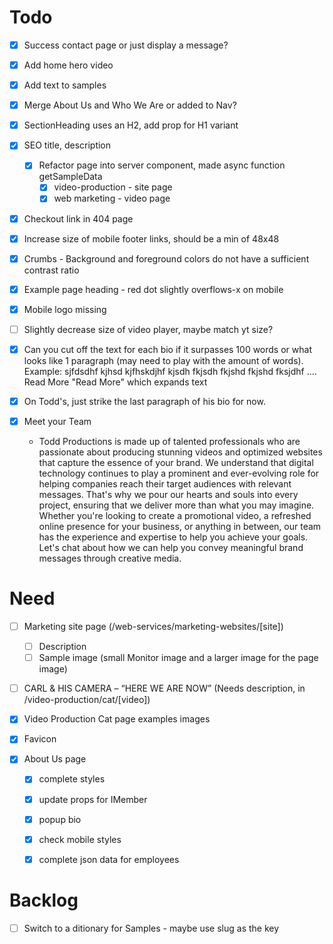 # Todo
- [x] Success contact page or just display a message?
- [x] Add home hero video
- [x] Add text to samples
- [x] Merge About Us and Who We Are or added to Nav?
- [x] SectionHeading uses an H2, add prop for H1 variant
- [x] SEO title, description
  - [x] Refactor page into server component, made async function getSampleData
    - [x] video-production -  site page
    - [x] web marketing -   video page
- [x] Checkout link in 404 page
- [x] Increase size of mobile footer links, should be a min of 48x48
- [x] Crumbs - Background and foreground colors do not have a sufficient contrast ratio
- [x] Example page heading - red dot slightly overflows-x on mobile
- [x] Mobile logo missing
- [ ] Slightly decrease size of video player, maybe match yt size?

- [x] Can you cut off the text for each bio if it surpasses 100 words or what looks like 1 paragraph (may need to play with the amount of words).
  Example:  sjfdsdhf kjhsd kjfhskdjhf kjsdh fkjsdh fkjshd fkjshd fksjdhf .... Read More
  "Read More" which expands text
- [x]  On Todd's, just strike the last paragraph of his bio for now.
- [x] Meet your Team
  - Todd Productions is made up of talented professionals who are passionate about producing stunning videos and optimized websites that capture the essence of your brand. We understand that digital technology continues to play a prominent and ever-evolving role for helping companies reach their target audiences with relevant messages. That's why we pour our hearts and souls into every project, ensuring that we deliver more than what you may imagine. Whether you're looking to create a promotional video, a refreshed online presence for your business, or anything in between, our team has the experience and expertise to help you achieve your goals. Let's chat about how we can help you convey meaningful brand messages through creative media.


# Need
- [ ] Marketing site page (/web-services/marketing-websites/[site])
  - [ ] Description
  - [ ] Sample image (small Monitor image and a larger image for the page image)
- [ ] CARL & HIS CAMERA – “HERE WE ARE NOW” (Needs description, in /video-production/cat/[video])
- [x] Video Production Cat page examples images
- [x] Favicon


- [x] About Us page
  - [x] complete styles
  - [x] update props for IMember
  - [x] popup bio
  - [x] check mobile styles
  - [x] complete json data for employees


# Backlog
- [ ] Switch to a ditionary for Samples - maybe use slug as the key
